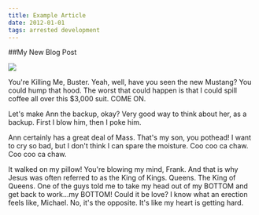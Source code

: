 ```yaml
---
title: Example Article
date: 2012-01-01
tags: arrested development
---
```


##My New Blog Post

<div class="image">
  <img src="http://goo.gl/PS87XV">
</div>

You're Killing Me, Buster. Yeah, well, have you seen the new Mustang? You could hump that hood. The worst that could happen is that I could spill coffee all over this $3,000 suit. COME ON.

Let's make Ann the backup, okay? Very good way to think about her, as a backup. First I blow him, then I poke him.

Ann certainly has a great deal of Mass. That's my son, you pothead! I want to cry so bad, but I don't think I can spare the moisture. Coo coo ca chaw. Coo coo ca chaw.

It walked on my pillow! You're blowing my mind, Frank. And that is why Jesus was often referred to as the King of Kings. Queens. The King of Queens. One of the guys told me to take my head out of my BOTTOM and get back to work…my BOTTOM! Could it be love? I know what an erection feels like, Michael. No, it's the opposite. It's like my heart is getting hard.
